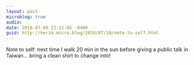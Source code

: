 ```yaml
---
layout: post
microblog: true
audio: 
date: 2018-07-09 22:11:05 -0400
guid: http://kerim.micro.blog/2018/07/10/note-to-self.html
---
```

Note to self: next time I walk 20 min in the sun before giving a public talk in Taiwan… bring a clean shirt to change into!
